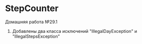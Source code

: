# StepCounter
Домашняя работа №29.1
1. Добавлены два класса исключений "IllegalDayException" и "IllegalStepsException"